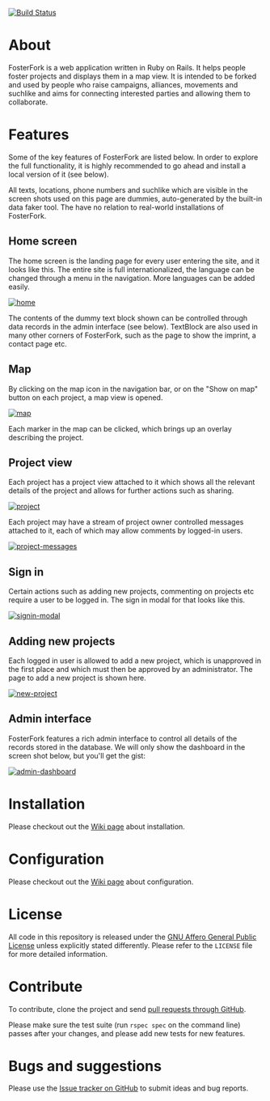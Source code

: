 [![Build Status](https://travis-ci.org/FosterFork/FosterFork.svg?branch=master)](https://travis-ci.org/FosterFork/FosterFork)

# About

FosterFork is a web application written in Ruby on Rails. It helps people foster projects and displays them in a map view.
It is intended to be forked and used by people who raise campaigns, alliances, movements and suchlike and aims for connecting
interested parties and allowing them to collaborate.

# Features

Some of the key features of FosterFork are listed below. In order to explore the full functionality, it is highly recommended to
go ahead and install a local version of it (see below).

All texts, locations, phone numbers and suchlike which are visible in the screen shots used on this page are dummies,
auto-generated by the built-in data faker tool. The have no relation to real-world installations of FosterFork.

## Home screen

The home screen is the landing page for every user entering the site, and it looks like this. The entire site is
full internationalized, the language can be changed through a menu in the navigation. More languages can be added easily.

[![home](https://fosterfork.github.io/FosterFork/images/home.png)](https://fosterfork.github.io/FosterFork/images/home.png)

The contents of the dummy text block shown can be controlled through data records in the admin interface (see below).
TextBlock are also used in many other corners of FosterFork, such as the page to show the imprint, a contact page etc.

## Map

By clicking on the map icon in the navigation bar, or on the "Show on map" button on each project, a map view is opened.

[![map](https://fosterfork.github.io/FosterFork/images/map.png)](https://fosterfork.github.io/FosterFork/images/map.png)

Each marker in the map can be clicked, which brings up an overlay describing the project.

## Project view

Each project has a project view attached to it which shows all the relevant details of the project and allows for further actions
such as sharing.

[![project](https://fosterfork.github.io/FosterFork/images/project.png)](https://fosterfork.github.io/FosterFork/images/project.png)

Each project may have a stream of project owner controlled messages attached to it, each of which may allow comments by logged-in users.

[![project-messages](https://fosterfork.github.io/FosterFork/images/project-messages.png)](https://fosterfork.github.io/FosterFork/images/project-messages.png)

## Sign in

Certain actions such as adding new projects, commenting on projects etc require a user to be logged in. The sign in modal for that looks
like this.

[![signin-modal](https://fosterfork.github.io/FosterFork/images/signin-modal.png)](https://fosterfork.github.io/FosterFork/images/signin-modal.png)

## Adding new projects

Each logged in user is allowed to add a new project, which is unapproved in the first place and which must then be approved by an
administrator. The page to add a new project is shown here.

[![new-project](https://fosterfork.github.io/FosterFork/images/new-project.png)](https://fosterfork.github.io/FosterFork/images/new-project.png)

## Admin interface

FosterFork features a rich admin interface to control all details of the records stored in the database. We will only show the dashboard
in the screen shot below, but you'll get the gist:

[![admin-dashboard](https://fosterfork.github.io/FosterFork/images/admin-dashboard.png)](https://fosterfork.github.io/FosterFork/images/admin-dashboard.png)

# Installation

Please checkout out the [Wiki page](https://github.com/FosterFork/FosterFork/wiki/Installation) about installation.

# Configuration

Please checkout out the [Wiki page](https://github.com/FosterFork/FosterFork/wiki/Configuration) about configuration.

# License

All code in this repository is released under the [GNU Affero General Public License](https://www.gnu.org/licenses/agpl-3.0.en.html)
unless explicitly stated differently. Please refer to the `LICENSE` file for more detailed information.

# Contribute

To contribute, clone the project and send [pull requests through GitHub](https://github.com/FosterFork/FosterFork/pulls).

Please make sure the test suite (run `rspec spec` on the command line) passes after your changes, and please add new tests
for new features.

# Bugs and suggestions

Please use the [Issue tracker on GitHub](https://github.com/FosterFork/FosterFork/issues) to submit ideas and bug reports.
